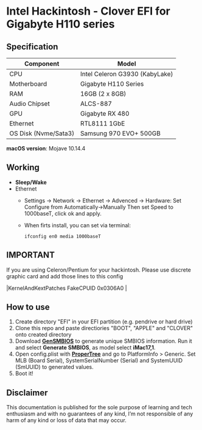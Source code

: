 # Intel Hackintosh - Clover EFI for Gigabyte H110 series


## Specification
| **Component** | **Model** |
| ------------- | --------- |
| CPU | Intel Celeron G3930 (KabyLake) |
| Motherboard | Gigabyte H110 Series |
| RAM | 16GB (2 x 8GB) |
| Audio Chipset | ALCS-887 |
| GPU | Gigabyte RX 480  |
| Ethernet | RTL8111 1GbE |
| OS Disk (Nvme/Sata3) | Samsung 970 EVO+ 500GB |

**macOS version**: Mojave 10.14.4

## Working
- **Sleep/Wake**
- Ethernet 
	- Settings -> Network -> Ethernet -> Advenced -> Hardware: Set Configure from Automatically->Manually Then set Speed to 1000baseT, click ok and apply.

	- When firts install, you can set via terminal:

		`ifconfig en0 media 1000baseT`

## IMPORTANT
  If you are using Celeron/Pentium for your hackintosh. Please use discrete graphic card and add those lines to this config

  |<key>KernelAndKextPatches</key>
  <dict>
    <key>FakeCPUID</key>
    <string>0x0306A0</string>
  </dict> |


## How to use
  1. Create directory "EFI" in your EFI partition (e.g. pendrive or hard drive)
  2. Clone this repo and paste directiories "BOOT", "APPLE" and "CLOVER" onto created directory
  3. Download [**GenSMBIOS**](https://github.com/corpnewt/GenSMBIOS) to generate unique SMBIOS information. Run it and select **Generate SMBIOS**, as model select **iMac17,1**.
  4. Open config.plist with [**ProperTree**](https://github.com/corpnewt/ProperTree) and go to PlatformInfo > Generic. Set MLB (Board Serial), SystemSerialNumber (Serial) and SystemUUID (SmUUID) to generated values.
  5. Boot it!  

## Disclaimer

This documentation is published for the sole purpose of learning and tech enthusiasm and with no guarantees of any kind, I’m not responsible of any harm of any kind or loss of data that may occur.
